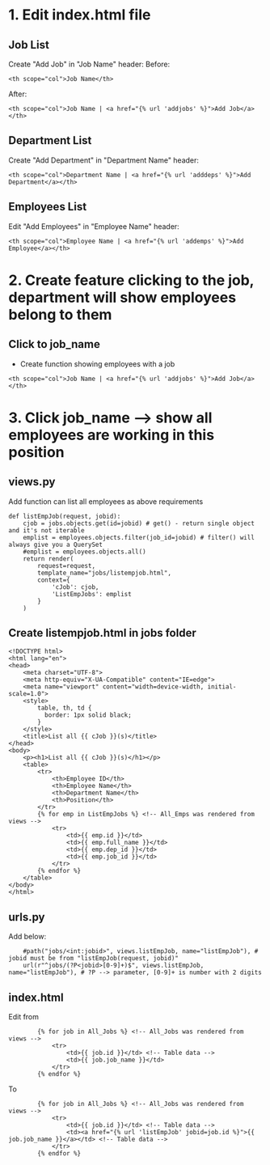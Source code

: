 
# 1. Edit index.html file
## Job List ##
Create "Add Job" in "Job Name" header:
Before:
```
<th scope="col">Job Name</th>
```
After:
```
<th scope="col">Job Name | <a href="{% url 'addjobs' %}">Add Job</a></th>
```
## Department List ##
Create "Add Department" in "Department Name" header:
```
<th scope="col">Department Name | <a href="{% url 'adddeps' %}">Add Department</a></th>
```
## Employees List ##
Edit "Add Employees" in "Employee Name" header:
```
<th scope="col">Employee Name | <a href="{% url 'addemps' %}">Add Employee</a></th>
```

# 2. Create feature clicking to the job, department will show employees belong to them
## Click to job_name
- Create function showing employees with a job
```
<th scope="col">Job Name | <a href="{% url 'addjobs' %}">Add Job</a></th>
```

# 3. Click job_name --> show all employees are working in this position
## views.py ##
Add function can list all employees as above requirements
```
def listEmpJob(request, jobid):
    cjob = jobs.objects.get(id=jobid) # get() - return single object and it's not iterable
    emplist = employees.objects.filter(job_id=jobid) # filter() will always give you a QuerySet
    #emplist = employees.objects.all()
    return render(
        request=request,
        template_name="jobs/listempjob.html",
        context={
            'cJob': cjob,
            'ListEmpJobs': emplist
        }
    )
```

## Create listempjob.html in jobs folder ##
```
<!DOCTYPE html>
<html lang="en">
<head>
    <meta charset="UTF-8">
    <meta http-equiv="X-UA-Compatible" content="IE=edge">
    <meta name="viewport" content="width=device-width, initial-scale=1.0">
    <style>
        table, th, td {
          border: 1px solid black;
        }
    </style>
    <title>List all {{ cJob }}(s)</title>
</head>
<body>
    <p><h1>List all {{ cJob }}(s)</h1></p>
    <table>
        <tr>
            <th>Employee ID</th>
            <th>Employee Name</th>
            <th>Department Name</th>
            <th>Position</th>
        </tr>
        {% for emp in ListEmpJobs %} <!-- All_Emps was rendered from views -->
            <tr>
                <td>{{ emp.id }}</td> 
                <td>{{ emp.full_name }}</td>
                <td>{{ emp.dep_id }}</td>
                <td>{{ emp.job_id }}</td>
            </tr>
        {% endfor %}
    </table>
</body>
</html>
```

## urls.py ###
Add below:
```
    #path("jobs/<int:jobid>", views.listEmpJob, name="listEmpJob"), # jobid must be from "listEmpJob(request, jobid)"
    url(r"^jobs/(?P<jobid>[0-9]+)$", views.listEmpJob, name="listEmpJob"), # ?P --> parameter, [0-9]+ is number with 2 digits
```

## index.html ##
Edit from
```
        {% for job in All_Jobs %} <!-- All_Jobs was rendered from views -->
            <tr>
                <td>{{ job.id }}</td> <!-- Table data -->
                <td>{{ job.job_name }}</td>
            </tr>
        {% endfor %}
```
To
```
        {% for job in All_Jobs %} <!-- All_Jobs was rendered from views -->
            <tr>
                <td>{{ job.id }}</td> <!-- Table data -->
                <td><a href="{% url 'listEmpJob' jobid=job.id %}">{{ job.job_name }}</a></td> <!-- Table data -->
            </tr>
        {% endfor %}
```
